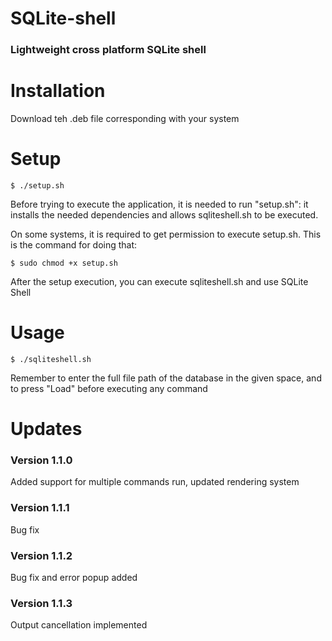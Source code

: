 # SQLite-shell
### Lightweight cross platform SQLite shell

# Installation

Download teh .deb file corresponding with your system



# Setup

    $ ./setup.sh
    
Before trying to execute the application, it is needed to run "setup.sh": it installs the needed dependencies and allows sqliteshell.sh to be executed.

On some systems, it is required to get permission to execute setup.sh. This is the command for doing that:
    
    $ sudo chmod +x setup.sh

After the setup execution, you can execute sqliteshell.sh and use SQLite Shell

# Usage
    $ ./sqliteshell.sh
Remember to enter the full file path of the database in the given space, and to press "Load" before executing any command

# Updates
### Version 1.1.0
Added support for multiple commands run, updated rendering system

### Version 1.1.1
Bug fix

### Version 1.1.2
Bug fix and error popup added

### Version 1.1.3
Output cancellation implemented
